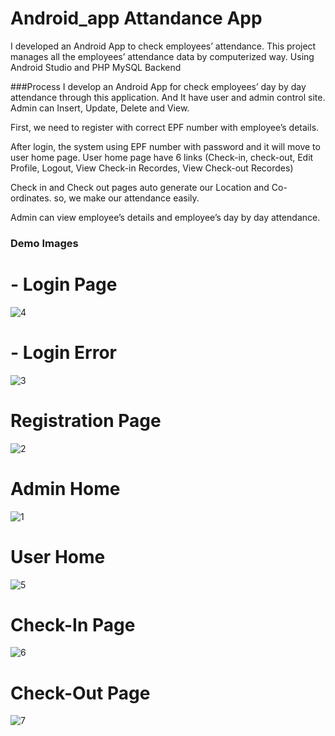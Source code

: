 # Android_app Attandance App
I developed an Android App to check employees’ attendance.
This project manages all the employees’ attendance data by computerized way. 
Using Android Studio and PHP MySQL Backend

###Process
I develop an Android App for check employees’ day by day attendance through this application.
And It have user and admin control site. Admin can Insert, Update, Delete and View.

First, we need to register with correct EPF number with employee’s details.

After login, the system using EPF number with password and it will move to user home page.
User home page have 6 links (Check-in, check-out, Edit Profile, Logout, View Check-in Recordes, View Check-out Recordes)

Check in and Check out pages auto generate our Location and Co-ordinates. so, we make our attendance easily.

Admin can view employee’s details and employee’s day by day attendance.

### Demo Images
# - Login Page
![4](https://user-images.githubusercontent.com/53076784/124002293-2ff81580-d9f3-11eb-9495-657fced235b7.PNG)
# - Login Error
![3](https://user-images.githubusercontent.com/53076784/124002354-41d9b880-d9f3-11eb-9758-9fc50db4c598.PNG)
# Registration Page
![2](https://user-images.githubusercontent.com/53076784/124002363-443c1280-d9f3-11eb-8d2e-1f04e779d516.PNG)
# Admin Home
![1](https://user-images.githubusercontent.com/53076784/124002421-5918a600-d9f3-11eb-8c72-506087d78d65.PNG)
# User Home
![5](https://user-images.githubusercontent.com/53076784/124002440-5d44c380-d9f3-11eb-9295-dcf454a5ad59.PNG)
# Check-In Page
![6](https://user-images.githubusercontent.com/53076784/124002451-60d84a80-d9f3-11eb-8c22-dda7c6f7726c.PNG)
# Check-Out Page
![7](https://user-images.githubusercontent.com/53076784/124002462-646bd180-d9f3-11eb-86d1-e198a220ac56.PNG)
